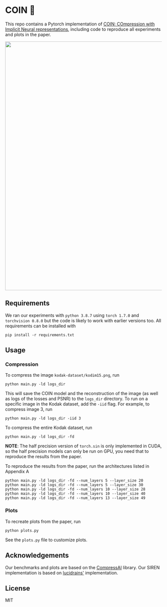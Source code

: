 # COIN 🌟

This repo contains a Pytorch implementation of [COIN: COmpression with Implicit Neural representations](https://arxiv.org/abs/2103.03123), including code to reproduce all experiments and plots in the paper.

<img src="https://github.com/EmilienDupont/coin-private/raw/main/imgs/coin_summary.png" width="800">

## Requirements

We ran our experiments with `python 3.8.7` using `torch 1.7.0` and `torchvision 0.8.0` but the code is likely to work with earlier versions too. All requirements can be installed with

```pip install -r requirements.txt```

## Usage

### Compression

To compress the image `kodak-dataset/kodim15.png`, run

```python main.py -ld logs_dir```

This will save the COIN model and the reconstruction of the image (as well as logs of the losses and PSNR) to the `logs_dir` directory. To run on a specific image in the Kodak dataset, add the `-iid` flag. For example, to compress image 3, run

```python main.py -ld logs_dir -iid 3```

To compress the entire Kodak dataset, run

```python main.py -ld logs_dir -fd```

**NOTE**: The half precision version of `torch.sin` is only implemented in CUDA, so the half precision models can only be run on GPU,
you need that to reproduce the results from the paper.

To reproduce the results from the paper, run the architectures listed in Appendix A
```
python main.py -ld logs_dir -fd --num_layers 5 --layer_size 20
python main.py -ld logs_dir -fd --num_layers 5 --layer_size 30
python main.py -ld logs_dir -fd --num_layers 10 --layer_size 28
python main.py -ld logs_dir -fd --num_layers 10 --layer_size 40
python main.py -ld logs_dir -fd --num_layers 13 --layer_size 49
```

### Plots

To recreate plots from the paper, run

```python plots.py```

See the `plots.py` file to customize plots.

## Acknowledgements

Our benchmarks and plots are based on the [CompressAI](https://github.com/InterDigitalInc/CompressAI) library. Our SIREN implementation is based on [lucidrains'](https://github.com/lucidrains/siren-pytorch) implementation.

## License

MIT
